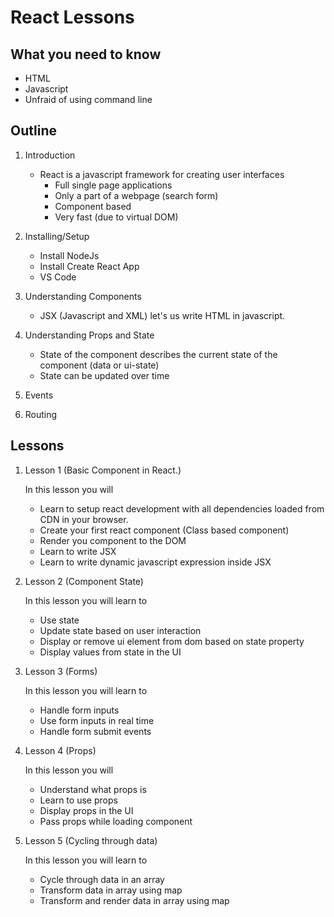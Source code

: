 # React Lessons

## What you need to know
- HTML
- Javascript
- Unfraid of using command line

## Outline
1. Introduction
    
    - React is a javascript framework for creating user interfaces
        - Full single page applications
        - Only a part of a webpage (search form)
        - Component based
        - Very fast (due to virtual DOM)
2. Installing/Setup
    - Install NodeJs
    - Install Create React App
    - VS Code
3. Understanding Components

    - JSX (Javascript and XML) let's us write HTML in javascript.
4. Understanding Props and State
    
    - State of the component describes the current state of the component (data or ui-state)
    - State can be updated over time
6. Events
7. Routing


## Lessons
1. Lesson 1 (Basic Component in React.)

    In this lesson you will
    - Learn to setup react development with all dependencies loaded from CDN in your browser.
    - Create your first react component (Class based component)
    - Render you component to the DOM
    - Learn to write JSX
    - Learn to write dynamic javascript expression inside JSX
2. Lesson 2 (Component State)

    In this lesson you will learn to
    - Use state
    - Update state based on user interaction
    - Display or remove ui element from dom based on state property
    - Display values from state in the UI

3. Lesson 3 (Forms)

    In this lesson you will learn to
    - Handle form inputs
    - Use form inputs in real time
    - Handle form submit events

4. Lesson 4 (Props)

    In this lesson you will
    - Understand what props is
    - Learn to use props
    - Display props in the UI
    - Pass props while loading component

5. Lesson 5 (Cycling through data)

    In this lesson you will learn to
    - Cycle through data in an array
    - Transform data in array using map
    - Transform and render data in array using map